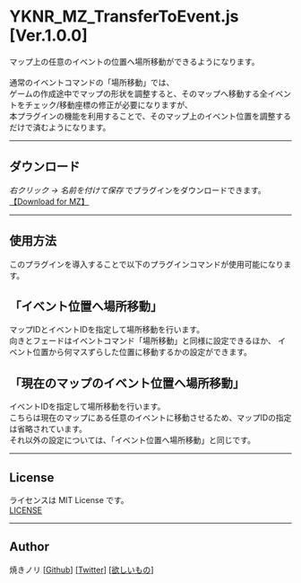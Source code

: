 # YKNR_MZ_TransferToEvent.js [Ver.1.0.0]
マップ上の任意のイベントの位置へ場所移動ができるようになります。<br><br>
通常のイベントコマンドの「場所移動」では、<br>
ゲームの作成途中でマップの形状を調整すると、そのマップへ移動する全イベントをチェック/移動座標の修正が必要になりますが、<br>
本プラグインの機能を利用することで、そのマップ上のイベント位置を調整するだけで済むようになります。

---

<!-- ここからURL一覧 -->
[LICENSE]: ./LICENSE
[【Download for MZ】]: https://raw.githubusercontent.com/Yakinori0424/RPGMakerMVPlugins/master/plugins/YKNR_TransferToEvent/YKNR_MZ_TransferToEvent.js
<!-- ここまでURL一覧 -->

## ダウンロード
*右クリック → 名前を付けて保存* でプラグインをダウンロードできます。  
[【Download for MZ】][]

---
## 使用方法
このプラグインを導入することで以下のプラグインコマンドが使用可能になります。

「イベント位置へ場所移動」
-
マップIDとイベントIDを指定して場所移動を行います。<br>
向きとフェードはイベントコマンド「場所移動」と同様に設定できるほか、
イベント位置から何マスずらした位置に移動するかの設定ができます。

「現在のマップのイベント位置へ場所移動」
-
イベントIDを指定して場所移動を行います。<br>
こちらは現在のマップにある任意のイベントに移動させるため、マップIDの指定は省略されています。<br>
それ以外の設定については、「イベント位置へ場所移動」と同じです。


---
## License
ライセンスは MIT License です。  
[LICENSE][]

---
## Author
焼きノリ
[[Github](https://github.com/Yakinori0424/RPGMakerMVPlugins)]
[[Twitter](https://twitter.com/Noritake0424)]
[[欲しいもの](https://www.amazon.jp/hz/wishlist/ls/3HAY7QN91DUF2?ref_=wl_share)]
